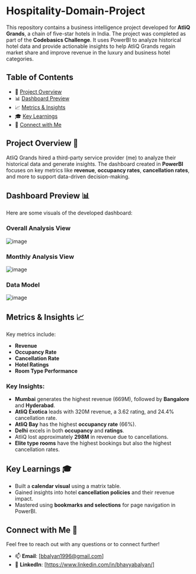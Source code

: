 # Hospitality-Domain-Project
This repository contains a business intelligence project developed for **AtliQ Grands**, a chain of five-star hotels in India. The project was completed as part of the **Codebasics Challenge**. It uses PowerBI to analyze historical hotel data and provide actionable insights to help AtliQ Grands regain market share and improve revenue in the luxury and business hotel categories.

## Table of Contents
- 📝 [Project Overview](#project-overview-)
- 📊 [Dashboard Preview](#dashboard-preview-)
- 📈 [Metrics & Insights](#metrics--insights-)
- 🎓 [Key Learnings](#key-learnings-)
- 💬 [Connect with Me](#connect-with-me-)

## Project Overview 📝
AtliQ Grands hired a third-party service provider (me) to analyze their historical data and generate insights. The dashboard created in **PowerBI** focuses on key metrics like **revenue**, **occupancy rates**, **cancellation rates**, and more to support data-driven decision-making.

## Dashboard Preview 📊
Here are some visuals of the developed dashboard:

### **Overall Analysis View**
![image](https://github.com/user-attachments/assets/6eb71c61-ffc7-4b08-a215-368285b05fb6)



### **Monthly Analysis View**
![image](https://github.com/user-attachments/assets/e7fae1a1-f901-4b25-8e24-ef04ed842b88)

### **Data Model**
![image](https://github.com/user-attachments/assets/e1c470d6-09e1-45e5-be1c-422038bfa233)

## Metrics & Insights 📈
Key metrics include:
- **Revenue**
- **Occupancy Rate**
- **Cancellation Rate**
- **Hotel Ratings**
- **Room Type Performance**

### Key Insights:
- **Mumbai** generates the highest revenue (669M), followed by **Bangalore** and **Hyderabad**.
- **AtliQ Exotica** leads with 320M revenue, a 3.62 rating, and 24.4% cancellation rate.
- **AtliQ Bay** has the highest **occupancy rate** (66%).
- **Delhi** excels in both **occupancy** and **ratings**.
- AtliQ lost approximately **298M** in revenue due to cancellations.
- **Elite type rooms** have the highest bookings but also the highest cancellation rates.

## Key Learnings 🎓
- Built a **calendar visual** using a matrix table.
- Gained insights into hotel **cancellation policies** and their revenue impact.
- Mastered using **bookmarks and selections** for page navigation in PowerBI.

## Connect with Me 💬
Feel free to reach out with any questions or to connect further!

- 📫 **Email**: [bbalyan1996@gmail.com]
- 🔗 **LinkedIn**: [https://www.linkedin.com/in/bhavyabalyan/]
